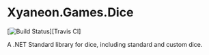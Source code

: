 # Xyaneon.Games.Dice

[![Build Status](https://travis-ci.com/Xyaneon/Xyaneon.Games.Dice.svg?branch=master)][Travis CI]

A .NET Standard library for dice, including standard and custom dice.
